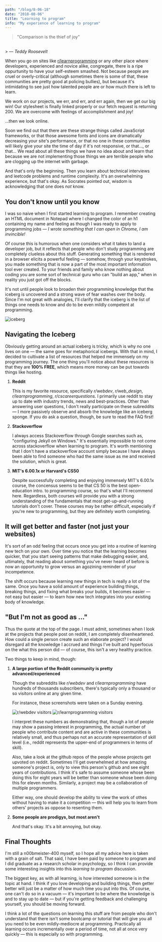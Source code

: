 ```yaml
---
path: "/blog/8-06-18"
date: "2018-08-06"
title: "Learning to program"
info: "My experience of learning to program"
---
```


> "Comparison is the thief of joy"
<br>
> &mdash; <cite>Teddy Roosevelt</cite>

When you go on sites like [r/learnprogramming](https://www.reddit.com/r/learnprogramming/) or any other place where developers, experienced and novice alike, congregate, there is a ripe oppurtunity to have your self-esteem smashed. Not because people are cruel or overly-critical (although sometimes there is some of that, these communities are pretty good at policing bullies), but because it's intimidating to see just how talented people are or how much there is left to learn. 

We work on our projects, we err, and err, and err again, then we get our big win! Our stylesheet is finally linked properly or our fetch request is returning 200. We are overcome with feelings of accomplishment and joy!

...then we look online. 

Soon we find out that there are these strange things called JavaScript frameworks, or that those awesome fonts and icons are dramatically decreasing your site's performance, or that no one in these communities will likely give your site the time of day if it's not responsive, or that..., or that... We read about all these things we have no idea about and learn that because we are not implementing those things we are terrible people who are clogging up the internet with garbage.

And that's only the beginning. Then you learn about technical interviews and leetcode problems and runtime complexity. It's an overwhelming experience, but that's okay. As Socrates pointed out, wisdom is acknowledging that one does *not* know. 

## You don't know until you know
I was so naive when I first started learning to program. I remember creating an HTML document in Notepad where I changed the color of an h1 containing my name and feeling as though I was ready to apply to programming jobs &mdash; *I wrote something that I can open in Chrome, I am invincible!* 

Of course this is humorous when one considers what it takes to land a developer job, but it reflects that people who don't study programming are completely clueless about this stuff. Generating something that is rendered in a browser elicits a powerful feeling &mdash; somehow, through your keystrokes, you made something that is now a part of the most important information tool ever created. To your friends and family who know nothing about coding you are some sort of technical guru who can "build an app," when in reality you just got off the blocks.


It's not until people look to broaden their programming knowledge that the iceberg is uncovered and a strong wave of fear washes over the body. Since I'm not great with analogies, I'll clarify that the iceberg is the list of things one needs to know and do to be even mildly competent at programming. 

![iceberg](https://upload.wikimedia.org/wikipedia/commons/thumb/3/3d/Iceberg_in_the_Arctic_with_its_underside_exposed.jpg/1200px-Iceberg_in_the_Arctic_with_its_underside_exposed.jpg) 

## Navigating the Iceberg
Obviously getting around an actual iceberg is tricky, which is why no one lives on one &mdash; the same goes for metaphorical icebergs. With that in mind, I decided to cultivate a list of resources that helped me immensely on my programming journey. The one thing you'll notice about these resources is that they are **100% FREE**, which means more money can be put towards things like hosting.

<!-- ## Be where the knowledge is -->
1. **Reddit** 

    This is my favorite resource, specifically *r/webdev*, *r/web_design*, *r/learnprogramming*, *r/cscareerquestions.* I primarily use reddit to stay up to date with industry trends, news and best-practices. Other than answering user questions, I don't really participate on these subreddits &mdash; I more passively observe and absorb the knowledge like an iceberg sponge. If you do ask a question, though, be sure to read the FAQ first!


2. **Stackoverflow**
   
    I always access Stackoverflow through Google searches such as, "configuring Jekyll on Windows." It's essentially impossible to not come across stackoverflow when learning to program. It's worth mentioning that I don't have a stackoverflow account simply because I have always been able to find someone who had the same issue as me and received the solution, which is great.

3. **MIT's 6.00.1x or Harvard's CS50**

    Despite successfully completing and enjoying immensely MIT's 6.00.1x course, the concensus seems to be that CS 50 is the best open-education intro. to programming course, so that's what I'll recommend here. Regardless, both courses will provide you with a strong understanding of the fundamentals that most get-up-and-running tutorials don't cover. These courses may be rather difficult, especially if you're new to programming, but they are definitely worth completing.



## It will get better and faster (not just your websites)

It's sort of an odd feeling that occurs once you get into a routine of learning new tech on your own. Over time you notice that the learning becomes quicker, that you start seeing patterns that make debugging easier, and, ultimately, that reading about something you've never heard of before is now an opportunity to grow versus an agozining reminder of your incompetence. 

The shift occurs because learning new things in tech is really a lot of the same. Once you have a solid amount of experience building things, breaking things, and fixing what breaks your builds, it becomes easier &mdash; not easy but easier &mdash; to learn how new tech integrates into your existing body of knowledge.


## "But I'm not as good as ..."
Thus the quote at the top of the page. I must admit, sometimes when I look at the projects that people post on reddit, I am completely disenheartened. How could a single person create such an elaborate project? I would disregard all the knowledge I accrued and things I've built and hyperfocus on the what this person did &mdash; of course, this isn't a very healthy practice.

Two things to keep in mind, though:

1. **A large portion of the Reddit community is pretty advanced/experienced**
    
    Though the subreddits like *r/webdev* and *r/learnprogramming* have hundreds of thousands subscribers, there's typically only a thousand or so visitors online at any given time.  

    For instance, these screenshots were taken on a Sunday evening.

    ![r/webdev visitors](https://i.imgur.com/SGhgc6zm.jpg) ![r/learnprogramming visitors](https://i.imgur.com/vGVqllAm.jpg)
    
     I interpret these numbers as demonstrating that, though a lot of people may show a passing interest in programming, the actual number of people who contribute content and are active in these communities is relatively small, and thus perhaps not an accurate representation of skill level (i.e., reddit represents the upper-end of programmers in terms of skill).

     Also, take a look at the github repos of the people whose projects get upvoted on reddit. Sometimes I'll get overwhelmed at how amazing someone's project is, only to view this person's github and see eight years of contributions. I think it's safe to assume someone whose been doing this for eight years will be better than someone whose been doing this for eleven months. Similarly, a project may be a collaboration of multiple programmers. 
     
     Either way, one should develop the ability to view the work of othes without having to make it a competition &mdash; this will help you to learn from others' projects as oppose to resenting them.
    
2. **Some people are prodigys, but most aren't**

    And that's okay. It's a bit annoying, but okay.


## Final Thoughts

I'm still a n00bmeister-400 myself, so I hope all my advice here is taken with a grain of salt. That said, I have been paid by someone to program and I did graduate as a research scholar in psychology, so I think I can provide some interesting insights into this *learning to program* discussion.

The biggest key, as with all learning, is how interested someone is in the topic at hand. I think if you love developing and building things, then getter better will just be a matter of how much time you put into this. Of course, one can't do so in a vacuum &mdash; it's important to be where the knowledge is and to stay up to date &mdash; but if you're getting feedback and challenging yourself, you should be moving forward.

I think a lot of the questions on learning this stuff are from people who don't understand that there isn't some bootcamp or tutorial that will give you all you need to be even mildly-mediocre at programming. Practically all learning occurs incrementally over a period of time, not all at once very quickly &mdash; this is especially so with programming. 
